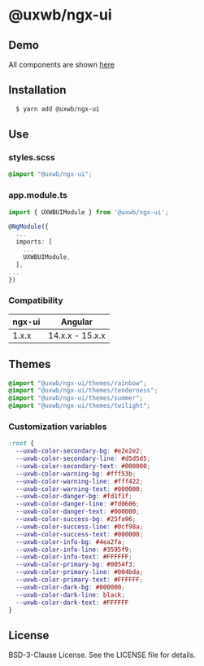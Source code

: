 # @uxwb/ngx-ui

## Demo

All components are shown [here](https://ngx-ui.uxwb.ru/)

## Installation

```bash
  $ yarn add @uxwb/ngx-ui
```

## Use

### styles.scss

```scss
@import "@uxwb/ngx-ui";
```

### app.module.ts

```typescript
import { UXWBUIModule } from '@uxwb/ngx-ui';

@NgModule({
  ...
  imports: [
    ...
    UXWBUIModule,
  ],
...
})
```

### Compatibility

| ngx-ui | Angular         |
|--------|-----------------|
| 1.x.x  | 14.x.x - 15.x.x |

## Themes

```scss
@import "@uxwb/ngx-ui/themes/rainbow";
@import "@uxwb/ngx-ui/themes/tenderness";
@import "@uxwb/ngx-ui/themes/summer";
@import "@uxwb/ngx-ui/themes/twilight";
```

### Customization variables

```css
:root {
  --uxwb-color-secondary-bg: #e2e2e2;
  --uxwb-color-secondary-line: #d5d5d5;
  --uxwb-color-secondary-text: #000000;
  --uxwb-color-warning-bg: #fff53b;
  --uxwb-color-warning-line: #fff422;
  --uxwb-color-warning-text: #000000;
  --uxwb-color-danger-bg: #fd1f1f;
  --uxwb-color-danger-line: #fd0606;
  --uxwb-color-danger-text: #000000;
  --uxwb-color-success-bg: #25fa96;
  --uxwb-color-success-line: #0cf98a;
  --uxwb-color-success-text: #000000;
  --uxwb-color-info-bg: #4ea2fa;
  --uxwb-color-info-line: #3595f9;
  --uxwb-color-info-text: #FFFFFF;
  --uxwb-color-primary-bg: #0054f3;
  --uxwb-color-primary-line: #004bda;
  --uxwb-color-primary-text: #FFFFFF;
  --uxwb-color-dark-bg: #000000;
  --uxwb-color-dark-line: black;
  --uxwb-color-dark-text: #FFFFFF
}
```

## License

BSD-3-Clause License. See the LICENSE file for details.

